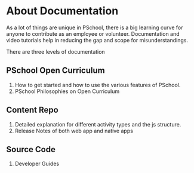 # About Documentation

As a lot of things are unique in PSchool, there is a big learning curve for anyone to contribute as an employee or volunteer.
Documentation and video tutorials help in reducing the gap and scope for misunderstandings.

There are three levels of documentation

## PSchool Open Curriculum

1. How to get started and how to use the various features of PSchool.
2. PSchool Philosophies on Open Curriculum

## Content Repo

1. Detailed explanation for different activity types and the js structure.
2. Release Notes of both web app and native apps

## Source Code

1. Developer Guides
